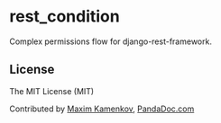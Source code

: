rest_condition
==============

 Complex permissions flow for django-rest-framework.


License
-------

 The MIT License (MIT)

 Contributed by [Maxim Kamenkov](https://github.com/caxap/), [PandaDoc.com](http://pandadoc.com/)
